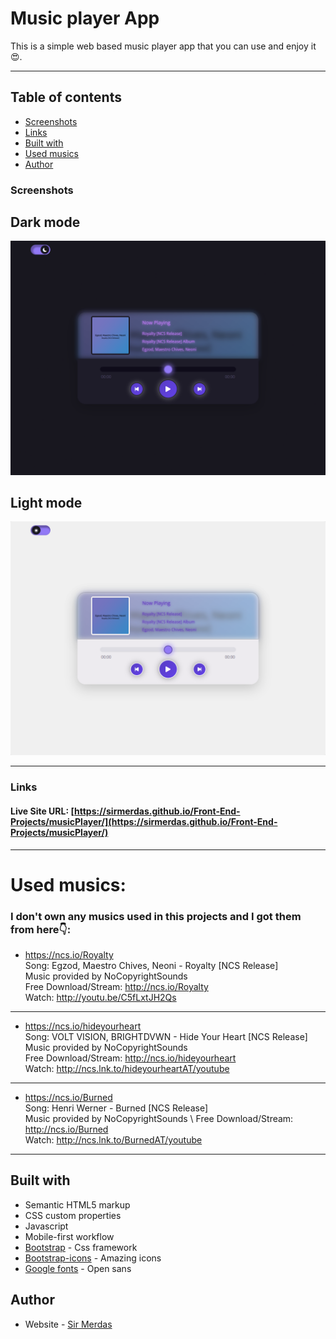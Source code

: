 # Music player App

This is a simple web based music player app that you can use and enjoy it😍.

---

## Table of contents

- [Screenshots](#screenshots)
- [Links](#links)
- [Built with](#built-with)
- [Used musics](#used-musics)
- [Author](#author)

### Screenshots

## Dark mode
![](./screenshot.png)

## Light mode
![](./screenshot-2.png)

---

### Links

#### Live Site URL: [https://sirmerdas.github.io/Front-End-Projects/musicPlayer/](https://sirmerdas.github.io/Front-End-Projects/musicPlayer/)

---

# Used musics:

### I don't own any musics used in this projects and I got them from here👇:

- https://ncs.io/Royalty \
  Song: Egzod, Maestro Chives, Neoni - Royalty [NCS Release] \
  Music provided by NoCopyrightSounds \
  Free Download/Stream: http://ncs.io/Royalty \
  Watch: http://youtu.be/C5fLxtJH2Qs

---

- https://ncs.io/hideyourheart \
  Song: VOLT VISION, BRIGHTDVWN - Hide Your Heart [NCS Release] \
  Music provided by NoCopyrightSounds \
  Free Download/Stream: http://ncs.io/hideyourheart \
  Watch: http://ncs.lnk.to/hideyourheartAT/youtube

---

- https://ncs.io/Burned \
  Song: Henri Werner - Burned [NCS Release] \
  Music provided by NoCopyrightSounds \ 
  Free Download/Stream: http://ncs.io/Burned \
  Watch: http://ncs.lnk.to/BurnedAT/youtube

---

## Built with

- Semantic HTML5 markup
- CSS custom properties
- Javascript
- Mobile-first workflow
- [Bootstrap](https://getbootstrap.com/) - Css framework
- [Bootstrap-icons](https://icons.getbootstrap.com/) - Amazing icons
- [Google fonts](https://fonts.google.com/) - Open sans

## Author

- Website - [Sir Merdas](https://sirmerdas.ir/)
